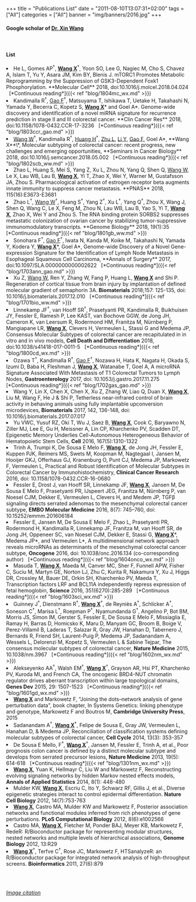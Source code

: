 +++
title = "Publications List"
date = "2011-08-10T13:07:31+02:00"
tags = ["All"]
categories = ["All"]
banner = "img/banners/2016.jpg"
+++

#### Google scholar of [Dr. Xin Wang](https://scholar.google.com/citations?user=KJSLMFAAAAAJ) 

<br>

#### List

<li>He L, Gomes AP<sup>&dagger;</sup>, <strong><u>Wang X</u></strong><sup>&dagger;</sup>, Yoon SO, Lee G, Nagiec M, Cho S, Chavez A, Islam T, Yu Y, Asara JM, Kim BY, Blenis J. mTORC1 Promotes Metabolic Reprogramming by the Suppression of GSK3-Dependent Foxk1 Phosphorylation. **Molecular Cell** 2018, doi:10.1016/j.molcel.2018.04.024 &nbsp; [*Continuous reading*]({{< ref "blog/1804mc_wx.md" >}})</li> 


<li>Kandimalla R<sup>&dagger;</sup>, <u>Gao F</u><sup>&dagger;</sup>, Matsuyama T, Ishikawa T, Uetake H, Takahashi N, Yamada Y, Becerra C, Kopetz S, <strong><u>Wang X</u></strong>* and Goel A*. Genome-wide discovery and identification of a novel miRNA signature for recurrence prediction in stage II and III colorectal cancer. **Clin Cancer Res** 2018, doi:10.1158/1078-0432.CCR-17-3236 &nbsp; [*Continuous reading*]({{< ref "blog/1803ccr_gao.md" >}})</li>

<li><u>Wang W</u><sup>&dagger;</sup>, Kandimalla R<sup>&dagger;</sup>, <u>Huang H</u><sup>&dagger;</sup>, <u>Zhu L</u>, <u>Li Y</u>, <u>Gao F</u>, Goel A*, **Wang X**\*, Molecular subtyping of colorectal cancer: recent progress, new challenges and emerging opportunities, **Seminars in Cancer Biology** 2018, doi:10.1016/j.semcancer.2018.05.002 &nbsp; [*Continuous reading*]({{< ref "blog/1802scb_ww.md" >}})</li>

<li>Zhao L, Huang S, Mei S, Yang Z, Xu L, Zhou N, Yang Q, Shen Q, <u>Wang W</u>, Le X, Lau WB, Lau B, <strong><u>Wang X</u></strong>, Yi T, Zhao X, Wei Y, Warner M, Gustafsson JA, Zhou S. Pharmacological activation of estrogen receptor beta augments innate immunity to suppress cancer metastasis. **PNAS** 2018, 115(16):E3673-E3681</li>

<li>Zhao L<sup>&dagger;</sup>, <u>Wang W</u><sup>&dagger;</sup>, Huang S<sup>&dagger;</sup>, Yang Z<sup>&dagger;</sup>, Xu L<sup>&dagger;</sup>, Yang Q<sup>&dagger;</sup>, Zhou X, Wang J, Shen Q, Wang C, Le X, Feng M, Zhou N, Lau WB, Lau B, Yao S, Yi T, <strong><u>Wang X</u></strong>, Zhao X, Wei Y and Zhou S. The RNA binding protein SORBS2 suppresses metastatic colonization of ovarian cancer by stabilizing tumor-suppressive immunomodulatory transcripts. **Genome Biology** 2018, 19(1):35 &nbsp; [*Continuous reading*]({{< ref "blog/1801gb_ww.md" >}})</li>

<li>Sonohara F<sup>&dagger;</sup>, <u>Gao F</u><sup>&dagger;</sup>, Iwata N, Kanda M, Koike M, Takahashi N, Yamada Y, Kodera Y, <strong><u>Wang X</u></strong>*, Goel A*, Genome-wide Discovery of a Novel Gene-expression Signature for the Identification of Lymph Node Metastasis in Esophageal Squamous Cell Carcinoma, **Annals of Surgery** 2017, doi:10.1097/SLA.0000000000002622 &nbsp; [*Continuous reading*]({{< ref "blog/1703ann_gao.md" >}})</li>

<li>Xu Z, <span style="text-decoration:underline">Wang W</span>, Ren Y, Zhang W, Fang P, Huang L, <span style="text-decoration:underline; font-weight:bold">Wang X</span> and Shi P. Regeneration of cortical tissue from brain injury by implantation of defined molecular gradient of semaphorin 3A. <strong>Biomaterials</strong> 2018;157: 125-135, doi: 10.1016/j.biomaterials.2017.12.010 &nbsp; [*Continuous reading*]({{< ref "blog/1701bio_ww.md" >}})</li>
								
<li>Linnekamp JF<sup>&dagger;</sup>, van Hooff SR<sup>&dagger;</sup>, Prasetyanti PR, Kandimalla R, Buikhuisen JY, Fessler E, Ramesh P, Lee KAST, van Bochove GGW, de Jong JH, Cameron K, van Leersum R, Rodermond HM, Franitza M, Nürnberg P, Mangiapane LR, <span style="text-decoration:underline; font-weight:bold">Wang X</span>, Clevers H, Vermeulen L, Stassi G and Medema JP, Consensus Molecular Subtypes of colorectal cancer are recapitulated in in vitro and in vivo models, <strong>Cell Death and Differentiation</strong> 2018, doi:10.1038/s41418-017-0011-5 &nbsp; [*Continuous reading*]({{< ref "blog/1800cd_wx.md" >}})</li>

<li>Ozawa T<sup>&dagger;</sup>, Kandimalla R<sup>&dagger;</sup>, <u>Gao F</u><sup>&dagger;</sup>, Nozawa H, Hata K, Nagata H, Okada S, Izumi D, Baba H, Fleshman J, <strong><u>Wang X</u></strong>, Watanabe T, Goel A, A microRNA Signature Associated With Metastasis of T1 Colorectal Tumors to Lymph Nodes, <strong>Gastroenterology</strong> 2017, doi: 10.1053/j.gastro.2017.11.275 &nbsp; [*Continuous reading*]({{< ref "blog/1702gas_gao.md" >}})</li>
								
<li>Wang Y, Lin X, Chen X, Chen X, Xu Z, Zhang W, Liao Q, Duan X, <span style="text-decoration:underline; font-weight:bold">Wang X</span>, Liu M, Wang F, He J &amp; Shi P, Tetherless near-infrared control of brain activity in behaving animals using fully implantable upconversion microdevices, <strong>Biomaterials</strong> 2017, 142, 136-148, doi: 10.1016/j.biomaterials.2017.07.017</li>
								
<li>Yu VWC, Yusuf RZ, Oki T, Wu J, Saez B, <span style="text-decoration:underline; font-weight:bold">Wang X</span>, Cook C, Baryawno N, Ziller MJ, Lee E, Gu H, Meissner A, Lin CP, Kharchenko PV, Scadden DT, Epigenetic Memory Underlies Cell-Autonomous Heterogeneous Behavior of Hematopoietic Stem Cells, <strong>Cell</strong> 2016, 167(5):1310-1322</li>
							
<li>Trinh A, Trumpi K, De Sousa E Melo F, <span style="text-decoration:underline; font-weight:bold">Wang X</span>, de Jong JH, Fessler E, Kuppen PJK, Reimers MS, Swets M, Koopman M, Nagtegaal I, Jansen M, Hooijer GKJ, Offerhaus GJ, Kranenburg O, Punt CJ, Medema JP, Markowetz F, Vermeulen L, Practical and Robust Identification of Molecular Subtypes in Colorectal Cancer by Immunohistochemistry, <strong>Clinical Cancer Research</strong> 2016, doi: 10.1158/1078-0432.CCR-16-0680</li>
							
<li>Fessler E, Drost J, van Hooff SR, Linnekamp JF, <span style="text-decoration:underline; font-weight:bold">Wang X</span>, Jansen M, De Sousa E Melo F, Prasetyanti PR, IJspeert JEG, Franitza M, N&uuml;rnberg P, van Noesel CJM, Dekker E, Vermeulen L, Clevers H, and Medem JP, TGF&beta; signaling directs serrated adenomas to the mesenchymal colorectal cancer subtype, <strong>EMBO Molecular Medicine</strong> 2016, 8(7): 745–760, doi: 10.15252/emmm.201606184</li>
							
<li>Fessler E, Jansen M, De Sousa E Melo F, Zhao L, Prasetyanti PR, Rodermond H, Kandimalla R, Linnekamp JF, Franitza M, van Hooff SR, de Jong JH, Oppeneer SC, van Noesel CJM, Dekker E, Stassi G, <span style="text-decoration:underline; font-weight:bold">Wang X</span>*, Medema JP*, and Vermeulen L*, A multidimensional network approach reveals microRNAs as determinants of the mesenchymal colorectal cancer subtype, <strong>Oncogene</strong> 2016, doi: 10.1038/onc.2016.134 (co-corresponding author) &nbsp; [*Continuous reading*]({{< ref "blog/1604onco_wx.md" >}})</li>
							
<li>Masuda T, <span style="text-decoration:underline; font-weight:bold">Wang X</span>, Maeda M, Canver MC, Sher F, Funnell APW, Fisher C, Suciu M, Martyn GE, Norton LJ, Zhu C, Kurita R, Nakamura Y, Xu J, Higgs DR, Crossley M, Bauer DE, Orkin SH, Kharchenko PV, Maeda T, Transcription factors LRF and BCL11A independently repress expression of fetal hemoglobin, <strong>Science</strong> 2016, 351(6270):285-289 &nbsp; [*Continuous reading*]({{< ref "blog/1603sci_wx.md" >}})</li>
						
<li>Guinney J<sup>&dagger;</sup>, Dienstmann R<sup>&dagger;</sup>, <span style="text-decoration:underline; font-weight:bold">Wang X</span><sup>&dagger;</sup>, de Reyni&egrave;s A<sup>&dagger;</sup>, Schlicker A<sup>&dagger;</sup>, Soneson C<sup>&dagger;</sup>, Marisa L<sup>&dagger;</sup>, Roepman P<sup>&dagger;</sup>, Nyamundanda G<sup>&dagger;</sup>, Angelino P, Bot BM, Morris JS, Simon IM, Gerster S, Fessler E, De Sousa E Melo F, Missiaglia E, Ramay H, Barras D, Homicsko K, Maru D, Manyam GC, Broom B, Boige V, Perez-Villamil B, Laderas T, Salazar R, Gray JW, Hanahan D, Tabernero J, Bernards R, Friend SH, Laurent-Puig P, Medema JP, Sadanandam A, Wessels L, Delorenzi M, Kopetz S, Vermeulen L &amp; Sabine Tejpar, The consensus molecular subtypes of colorectal cancer, <strong>Nature Medicine</strong> 2015, 10.1038/nm.3967 &nbsp; [*Continuous reading*]({{< ref "blog/1602nm_wx.md" >}})</li>
							
<li>Alekseyenko AA<sup>&dagger;</sup>, Walsh EM<sup>&dagger;</sup>, <span style="text-decoration:underline; font-weight:bold">Wang X</span><sup>&dagger;</sup>, Grayson AR, Hsi PT, Kharchenko PV, Kuroda MI, and French CA, The oncogenic BRD4-NUT chromatin regulator drives aberrant transcription within large topological domains, <strong>Genes Dev</strong> 2015, 29: 1507-1523 &nbsp; [*Continuous reading*]({{< ref "blog/1601gd_wx.md" >}})</li>
							
<li><span style="text-decoration:underline; font-weight:bold">Wang X</span> and Markowetz F, "Joining the dots–network analysis of gene perturbation data", book chapter, In Systems Genetics: linking phenotype and genotype, Markowetz F and Boutros M, <strong>Cambridge University Press</strong>, 2015</li>
							
<li>Sadanandam A<sup>&dagger;</sup>, <span style="text-decoration:underline; font-weight:bold">Wang X</span><sup>&dagger;</sup>, Felipe de Sousa E, Gray JW, Vermeulen L, Hanahan D, &amp; Medema JP, Reconciliation of classification systems defining molecular subtypes of colorectal cancer, <strong>Cell Cycle</strong> 2014, 13(3): 353-357</li>
						
<li>De Sousa E Mello, F<sup>&dagger;</sup>, <span style="text-decoration:underline; font-weight:bold">Wang X</span><sup>&dagger;</sup>, Jansen M, Fessler E, Trinh A, et al., Poor prognosis colon cancer is defined by a distinct molecular subtype and develops from serrated precursor lesions, <strong>Nature Medicine</strong> 2013, 19(5): 614-618 &nbsp; [*Continuous reading*]({{< ref "blog/1301nm_wx.md" >}})</li>
							
<li><span style="text-decoration:underline; font-weight:bold">Wang X</span>, Yuan K, Hellmayr C, Liu W and Markowetz F, Reconstructing evolving signaling networks by hidden Markov nested effects models, <strong>Annals of Applied Statistics</strong> 2014, 8(1): 448-480</li>
							
<li>Mulder KW, <span style="text-decoration:underline; font-weight:bold">Wang X</span>, Escriu C, Ito Y, Schwarz RF, Gillis J, et al., Diverse epigenetic strategies interact to control epidermal differentiation. <strong>Nature Cell Biology</strong> 2012, 14(7):753-763</li>
							
<li><span style="text-decoration:underline; font-weight:bold">Wang X</span>, Castro MA, Mulder KW and Markowetz F, Posterior association networks and functional modules inferred from rich phenotypes of gene perturbations. <strong>PLoS Computational Biology</strong> 2012, 8(6):e1002566</li>
								
<li>Castro MA, <span style="text-decoration:underline; font-weight:bold">Wang X</span>, Fletcher M, Ponder BAJ, Meyer KB, Markowetz F, RedeR: R/Bioconductor package for representing modular structures, nested networks and multiple levels of hierarchical associations, <strong>Genome Biology</strong> 2012, 13:R29</li>
							
<li><span style="text-decoration:underline; font-weight:bold">Wang X</span><sup>&dagger;</sup>, Terfve C<sup>&dagger;</sup>, Rose JC, Markowetz F, HTSanalyzeR: an R/Bioconductor package for integrated network analysis of high-throughput screens. <strong>Bioinformatics</strong> 2011, 27(6):879</li>

<br><br>

[*Image citation*](https://clipartuse.com/clipart/1232322)